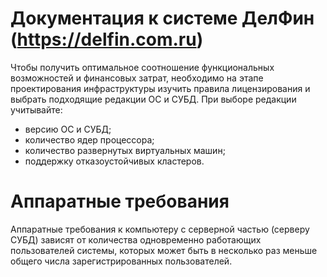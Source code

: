 # Документация к системе ДелФин (https://delfin.com.ru)


Чтобы получить оптимальное соотношение функциональных возможностей и финансовых затрат, необходимо на этапе проектирования инфраструктуры изучить правила лицензирования и выбрать подходящие редакции ОС и СУБД.
При выборе редакции учитывайте:
- версию ОС и СУБД;
- количество ядер процессора;
- количество развернутых виртуальных машин;
- поддержку отказоустойчивых кластеров.


# Аппаратные требования 
Аппаратные требования к компьютеру с серверной частью (серверу СУБД) зависят от количества одновременно работающих пользователей системы, которых может быть в несколько раз меньше общего числа зарегистрированных пользователей.


